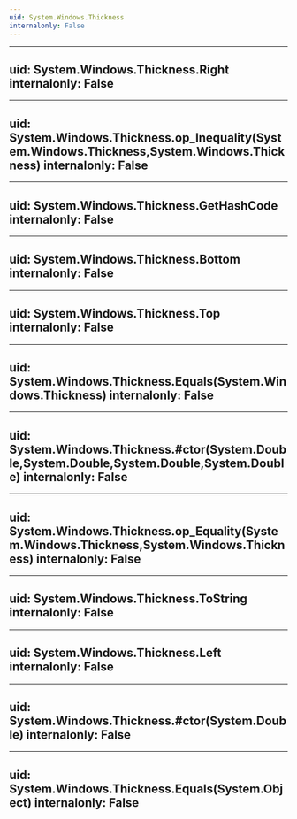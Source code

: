 ```yaml
---
uid: System.Windows.Thickness
internalonly: False
---
```


---
uid: System.Windows.Thickness.Right
internalonly: False
---

---
uid: System.Windows.Thickness.op_Inequality(System.Windows.Thickness,System.Windows.Thickness)
internalonly: False
---

---
uid: System.Windows.Thickness.GetHashCode
internalonly: False
---

---
uid: System.Windows.Thickness.Bottom
internalonly: False
---

---
uid: System.Windows.Thickness.Top
internalonly: False
---

---
uid: System.Windows.Thickness.Equals(System.Windows.Thickness)
internalonly: False
---

---
uid: System.Windows.Thickness.#ctor(System.Double,System.Double,System.Double,System.Double)
internalonly: False
---

---
uid: System.Windows.Thickness.op_Equality(System.Windows.Thickness,System.Windows.Thickness)
internalonly: False
---

---
uid: System.Windows.Thickness.ToString
internalonly: False
---

---
uid: System.Windows.Thickness.Left
internalonly: False
---

---
uid: System.Windows.Thickness.#ctor(System.Double)
internalonly: False
---

---
uid: System.Windows.Thickness.Equals(System.Object)
internalonly: False
---
